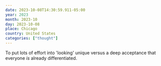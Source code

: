 ```yaml
---
date: 2023-10-08T14:30:59.911-05:00
year: 2023
month: 2023-10
day: 2023-10-08
place: Chicago
country: United States
categories: ["thought"]
---
```

To put lots of effort into 'looking' unique versus a deep acceptance that everyone *is* already differentiated.
